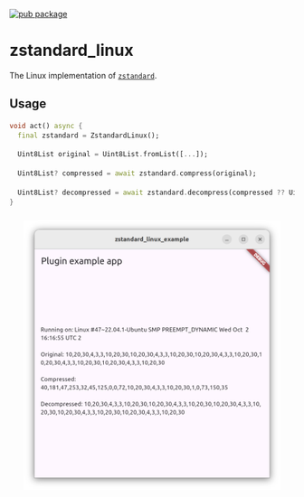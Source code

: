 [![pub package](https://img.shields.io/pub/v/zstandard_linux.svg)](https://pub.dev/packages/zstandard_linux)

# zstandard_linux

The Linux implementation of [`zstandard`](https://pub.dev/packages/zstandard).

## Usage

```dart
void act() async {
  final zstandard = ZstandardLinux();

  Uint8List original = Uint8List.fromList([...]);

  Uint8List? compressed = await zstandard.compress(original);
  
  Uint8List? decompressed = await zstandard.decompress(compressed ?? Uint8List(0));
}
```

<p align="center"><img width="90%" vspace="10" src="https://github.com/landamessenger/zstandard/raw/master/zstandard_linux/images/sample.png"></p>
